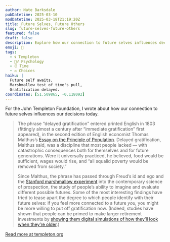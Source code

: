 ```yaml
---
author: Nate Barksdale
pubDatetime: 2025-03-10
modDatetime: 2025-03-18T21:19:20Z
title: Future Selves, Future Others
slug: future-selves-future-others
featured: false
draft: false
description: Explore how our connection to future selves influences decisions today, from Malthus's theories to modern psychological experiments.
emoji: 🔮
tags:
  - 🌀 Templeton
  - 🧘‍♂️ Psychology
  - ⏰ Time
  - ⚖️ Choices
haiku: |
  Future self awaits,  
  Marshmallow test of time's pull,  
  Gratification delayed.
coordinates: [51.509865, -0.118092]
---
```


For the John Templeton Foundation, I wrote about how our connection to future selves influences our decisions today.

> The phrase “delayed gratification” entered printed English in 1803 (fittingly almost a century after “immediate gratification” first appeared), in the second edition of English economist Thomas Malthus’s [Essay on the Principle of Population](https://archive.org/details/principleessayon00maltrich/page/n7/mode/2up)_._ Delayed gratification, Malthus said, was a discipline that most people lacked — with catastrophic consequences both for themselves and for future generations. Were it universally practiced, he believed, food would be sufficient, wages would rise, and “all squalid poverty would be removed from society.”
>
> Since Malthus, the phrase has passed through Freud’s id and ego and the [Stanford marshmallow experiment](http://home.cerge-ei.cz/lanchava/Literature_part1/5.%20Time%20Preferences/marshmallow.pdf) into the contemporary science of prospection, the study of people’s ability to imagine and evaluate different possible futures. Some of the most interesting findings have tried to tease apart the degree to which people identify with their future selves: if you feel more connected to a future _you,_ you might be more willing to put off gratification now. (Indeed, studies have shown that people can be primed to make larger retirement investments by [showing them digital simulations of how they’ll look when they’re older](https://pmc.ncbi.nlm.nih.gov/articles/PMC3949005/).)

[Read more at templeton.org](https://www.templeton.org/news/future-selves-future-others)
